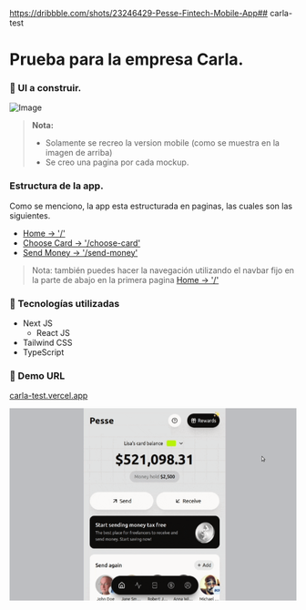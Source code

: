 https://dribbble.com/shots/23246429-Pesse-Fintech-Mobile-App## carla-test
# Prueba para la empresa Carla.

### 📝 UI a construir.

![Image](https://cdn.dribbble.com/userupload/11930145/file/original-c57df2d0f399b44cfc08c94de2490075.jpg?resize=752x)

> **Nota:**
>- Solamente se recreo la version mobile (como se muestra en la imagen de arriba)
>- Se creo una pagina por cada mockup.
>

### Estructura de la app.

Como se menciono, la app esta estructurada en paginas, las  cuales son las siguientes.

- [Home -> '/'](https://carla-test.vercel.app/)
- [Choose Card -> '/choose-card'](https://carla-test.vercel.app/choose-card)
- [Send Money -> '/send-money'](https://carla-test.vercel.app/send-money)


> Nota: también puedes hacer la navegación utilizando el navbar fijo en la parte de abajo en la primera pagina [Home -> '/'](https://carla-test.vercel.app/)

### 🧪 Tecnologías utilizadas
- Next JS
  - React JS
- Tailwind CSS
- TypeScript

### 🔗 Demo URL

[carla-test.vercel.app](https://carla-test.vercel.app/)

![my-demo](./public/carla-demo.gif)